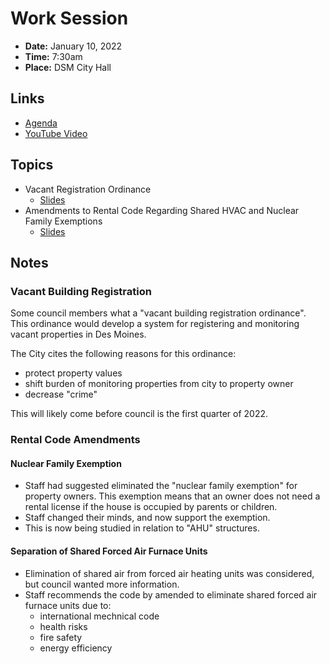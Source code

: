 # Work Session

- **Date:** January 10, 2022
- **Time:** 7:30am
- **Place:** DSM City Hall

## Links

- [Agenda](https://councildocs.dsm.city/agendas/2022/20220110%20councilworksession.pdf)
- [YouTube Video](https://youtu.be/HGHyvh72Spo)

## Topics

- Vacant Registration Ordinance 
    - [Slides](https://www.dsm.city/document_center/City%20Clerk/Work%20Sessions/2022/Rental%20Code%20-%20amendments.pdf?pdf=Rental%20Code%20Update&t=1641681043623)
- Amendments to Rental Code Regarding Shared HVAC and Nuclear Family Exemptions
    - [Slides](https://www.dsm.city/document_center/City%20Clerk/Work%20Sessions/2022/Vacant%20Property%20Registration.pdf?pdf=Vacant%20Building%20Registration&t=1641681043623)

## Notes

### Vacant Building Registration

Some council members what a "vacant building registration ordinance". 
This ordinance would develop a system for registering and monitoring vacant properties in Des Moines.

The City cites the following reasons for this ordinance:

- protect property values
- shift burden of monitoring properties from city to property owner
- decrease "crime"

This will likely come before council is the first quarter of 2022.

### Rental Code Amendments

#### Nuclear Family Exemption

- Staff had suggested eliminated the "nuclear family exemption" for 
property owners. This exemption means that an owner
does not need a rental license if the house is occupied by 
parents or children.
- Staff changed their minds, and now support the exemption.
- This is now being studied in relation to "AHU" structures.

#### Separation of Shared Forced Air Furnace Units

- Elimination of shared air from forced air heating units was 
considered, but council wanted more information.
- Staff recommends the code by amended to eliminate shared forced air
furnace units due to:
    - international mechnical code
    - health risks
    - fire safety
    - energy efficiency
